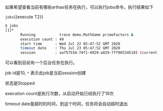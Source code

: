 
如果希望查看当前有哪些arthas任务在执行，可以执行jobs命令，执行结果如下

`jobs`{{execute T2}}

```bash
$ jobs
[1]*
       Running           trace demo.MathGame primeFactors &
       execution count : 49
       start time      : Wed Jul 22 05:47:52 GMT 2020
       timeout date    : Thu Jul 23 05:47:52 GMT 2020
       session         : aa75753d-74f1-4929-a829-7ff965345183 (current)
```

可以看到目前有一个后台任务在执行。

job id是10, `*` 表示此job是当前session创建

状态是Stopped

execution count是执行次数，从启动开始已经执行了19次

timeout date是超时的时间，到这个时间，任务将会自动超时退出